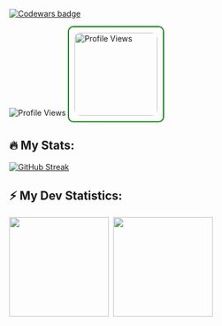 <!-- Codewars badge -->
[![Codewars badge](https://www.codewars.com/users/KaninGleb/badges/large)](https://www.codewars.com/users/KaninGleb)

<!-- Profile views -->
<img src="https://komarev.com/ghpvc/?username=KaninGleb&style=flat-square&color=blue" alt="Profile Views"/>

<div style="border: 2px solid green; border-radius: 10px; padding: 10px; display: inline-block;">
    <img src="https://komarev.com/ghpvc/?username=KaninGleb&style=flat-square&color=green" alt="Profile Views" style="border-radius: 10px; width: 150px; height: auto;"/>
</div>


## :fire: My Stats:
[![GitHub Streak](https://github-readme-streak-stats.herokuapp.com?user=KaninGleb&theme=radical&border_radius=10&date_format=M%20j%5B%2C%20Y%5D)](https://git.io/streak-stats)

<!-- GitHub stats -->
## :zap: My Dev Statistics:
<p>
<img height="180em" src="https://github-readme-stats.vercel.app/api?username=KaninGleb&show_icons=true&theme=radical&border_radius=10" />&nbsp;
<img height="180em" src="https://github-readme-stats.vercel.app/api/top-langs/?username=KaninGleb&exclude_repo=KNN-Image-Classification&show_icons=true&border_radius=10&layout=compact&langs_count=8&theme=radical"/>
</p>
